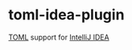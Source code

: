 # toml-idea-plugin
[TOML](https://github.com/toml-lang/toml) support for [IntelliJ IDEA](https://www.jetbrains.com/idea/)


